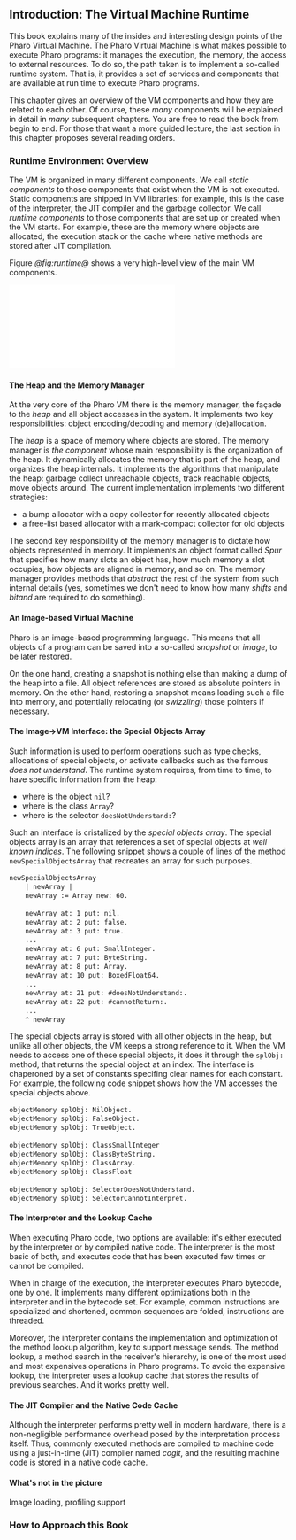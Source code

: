 ## Introduction: The Virtual Machine Runtime

This book explains many of the insides and interesting design points of the Pharo Virtual Machine.
The Pharo Virtual Machine is what makes possible to execute Pharo programs: it manages the execution, the memory, the access to external resources.
To do so, the path taken is to implement a so-called runtime system.
That is, it provides a set of services and components that are available at run time to execute Pharo programs.

This chapter gives an overview of the VM components and how they are related to each other.
Of course, these _many_ components will be explained in detail in _many_ subsequent chapters.
You are free to read the book from begin to end.
For those that want a more guided lecture, the last section in this chapter proposes several reading orders.

### Runtime Environment Overview

The VM is organized in many different components.
We call _static components_ to those components that exist when the VM is not executed.
Static components are shipped in VM libraries: for example, this is the case of the interpreter, the JIT compiler and the garbage collector.
We call _runtime components_ to those components that are set up or created when the VM starts.
For example, these are the memory where objects are allocated, the execution stack or the cache where native methods are stored after JIT compilation.

Figure *@fig:runtime@* shows a very high-level view of the main VM components.

![Runtime Overview.](figures/runtime-system.pdf?label=fig:runtime)

#### The Heap and the Memory Manager

At the very core of the Pharo VM there is the memory manager, the façade to the _heap_ and all object accesses in the system.
It implements two key responsibilities: object encoding/decoding and memory (de)allocation.

The _heap_ is a space of memory where objects are stored.
The memory manager is _the component_ whose main responsibility is the organization of the heap.
It dynamically allocates the memory that is part of the heap, and organizes the heap internals.
It implements the algorithms that manipulate the heap: garbage collect unreachable objects, track reachable objects, move objects around.
The current implementation implements two different strategies:
- a bump allocator with a copy collector for recently allocated objects
- a free-list based allocator with a mark-compact collector for old objects

The second key responsibility of the memory manager is to dictate how objects represented in memory.
It implements an object format called _Spur_ that specifies how many slots an object has, how much memory a slot occupies, how objects are aligned in memory, and so on. 
The memory manager provides methods that _abstract_ the rest of the system from such internal details (yes, sometimes we don't need to know how many _shifts_ and _bitand_ are required to do something).

#### An Image-based Virtual Machine

Pharo is an image-based programming language.
This means that all objects of a program can be saved into a so-called _snapshot_ or _image_, to be later restored.

On the one hand, creating a snapshot is nothing else than making a dump of the heap into a file.
All object references are stored as absolute pointers in memory.
On the other hand, restoring a snapshot means loading such a file into memory, and potentially relocating (or _swizzling_) those pointers if necessary.

#### The Image->VM Interface: the Special Objects Array

Such information is used to perform operations such as type checks, allocations of special objects, or activate callbacks such as the famous _does not understand_.
The runtime system requires, from time to time, to have specific information from the heap:
- where is the object `nil`?
- where is the class `Array`?
- where is the selector `doesNotUnderstand:`?

Such an interface is cristalized by the _special objects array_.
The special objects array is an array that references a set of special objects at _well known indices_.
The following snippet shows a couple of lines of the method `newSpecialObjectsArray` that recreates an array for such purposes.

```caption=A excerpt of the special objects array
newSpecialObjectsArray
	| newArray |
	newArray := Array new: 60.

	newArray at: 1 put: nil.
	newArray at: 2 put: false.
	newArray at: 3 put: true.
	...
	newArray at: 6 put: SmallInteger.
	newArray at: 7 put: ByteString.
	newArray at: 8 put: Array.
	newArray at: 10 put: BoxedFloat64.
	...
	newArray at: 21 put: #doesNotUnderstand:.
	newArray at: 22 put: #cannotReturn:.
	...
	^ newArray
```

The special objects array is stored with all other objects in the heap, but unlike all other objects, the VM keeps a strong reference to it.
When the VM needs to access one of these special objects, it does it through the `splObj:` method, that returns the special object at an index.
The interface is chaperoned by a set of constants specifing clear names for each constant.
For example, the following code snippet shows how the VM accesses the special objects above.

```
objectMemory splObj: NilObject.
objectMemory splObj: FalseObject.
objectMemory splObj: TrueObject.

objectMemory splObj: ClassSmallInteger
objectMemory splObj: ClassByteString.
objectMemory splObj: ClassArray.
objectMemory splObj: ClassFloat

objectMemory splObj: SelectorDoesNotUnderstand.
objectMemory splObj: SelectorCannotInterpret.
````

#### The Interpreter and the Lookup Cache

When executing Pharo code, two options are available: it's either executed by the interpreter or by compiled native code.
The interpreter is the most basic of both, and executes code that has been executed few times or cannot be compiled.

When in charge of the execution, the interpreter executes Pharo bytecode, one by one.
It implements many different optimizations both in the interpreter and in the bytecode set.
For example, common instructions are specialized and shortened, common sequences are folded, instructions are threaded.

Moreover, the interpreter contains the implementation and optimization of the method lookup algorithm, key to support message sends.
The method lookup, a method search in the receiver's hierarchy, is one of the most used and most expensives operations in Pharo programs.
To avoid the expensive lookup, the interpreter uses a lookup cache that stores the results of previous searches.
And it works pretty well.

#### The JIT Compiler and the Native Code Cache

Although the interpreter performs pretty well in modern hardware, there is a non-negligible performance overhead posed by the interpretation process itself.
Thus, commonly executed methods are compiled to machine code using a just-in-time (JIT) compiler named _cogit_, and the resulting machine code is stored in a native code cache.


#### What's not in the picture

Image loading, profiling support

### How to Approach this Book